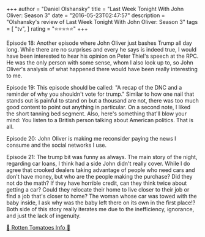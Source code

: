 +++
author = "Daniel Olshansky"
title = "Last Week Tonight With John Oliver: Season 3"
date = "2016-05-23T02:47:57"
description = "Olshansky's review of Last Week Tonight With John Oliver: Season 3"
tags = [
    "tv",
]
rating = "⭐⭐⭐⭐⭐"
+++

Episode 18: Another episode where John Oliver just bashes Trump all day long. While there are no surprises and every he says is indeed true, I would have been interested to hear his opinion on Peter Thiel's speech at the RPC. He was the only person with some sense, whom I also look up to, so John Oliver's analysis of what happened there would have been really interesting to me.

Episode 19: This episode should be called: "A recap of the DNC and a reminder of why you shouldn't vote for trump." Similar to how one nail that stands out is painful to stand on but a thousand are not, there was too much good content to point out anything in particular. On a second note, I liked the short tanning bed segment. Also, here's something that'll blow your mind: You listen to a British person talking about American politics. That is all.

Episode 20: John Oliver is making me reconsider paying the news I consume and the social networks I use.

Episode 21: The trump bit was funny as always. The main story of the night, regarding car loans, I think had a side John didn't really cover. While I do agree that crooked dealers taking advantage of people who need cars and don't have money, but who are the people making the purchase? Did they not do the math? If they have horrible credit, can they think twice about getting a car? Could they relocate their home to live closer to their job or find a job that's closer to home? The woman whose car was towed with the baby inside, I ask why was the baby left there on its own in the first place!? Both side of this story really iterates me due to the inefficiency, ignorance, and just the lack of ingenuity.

[🍅 Rotten Tomatoes Info 🍅](https://www.rottentomatoes.com//tv/last_week_tonight_with_john_oliver/s03)